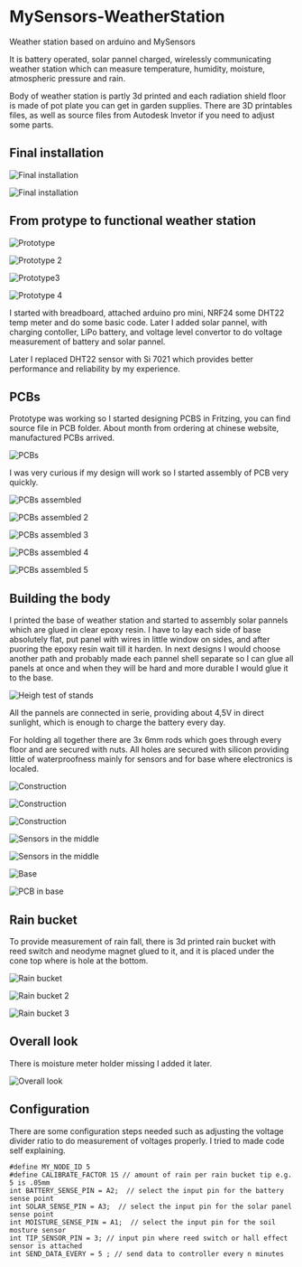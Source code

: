 # MySensors-WeatherStation
Weather station based on arduino and MySensors

It is battery operated, solar pannel charged, wirelessly communicating weather station which can measure temperature, humidity, moisture,  atmospheric pressure and rain.

Body of weather station is partly 3d printed and each radiation shield floor is made of pot plate you can get in garden supplies.
There are 3D printables files, as well as source files from Autodesk Invetor if you need to adjust some parts.

## Final installation

![Final installation](https://raw.githubusercontent.com/Luc3as/MySensors-WeatherStation/master/Docs/Final.jpg?raw=true)

![Final installation](https://github.com/Luc3as/MySensors-WeatherStation/blob/master/Docs/Assembled.jpg?raw=true)

## From protype to functional weather station

![Prototype](https://github.com/Luc3as/MySensors-WeatherStation/blob/master/Docs/Prototype.jpg?raw=true)

![Prototype 2](https://github.com/Luc3as/MySensors-WeatherStation/blob/master/Docs/Prototype%202.jpg?raw=true)

![Prototype3 ](https://github.com/Luc3as/MySensors-WeatherStation/blob/master/Docs/Prototype%203.jpg?raw=true)

![Prototype 4](https://github.com/Luc3as/MySensors-WeatherStation/blob/master/Docs/Prototype%204.jpg?raw=true)

I started with breadboard, attached arduino pro mini, NRF24 some DHT22 temp meter and do some basic code.
Later I added solar pannel, with charging contoller, LiPo battery, and voltage level convertor to do voltage measurement of battery and solar pannel.

Later I replaced DHT22 sensor with Si 7021 which provides better performance and reliability by my experience.

## PCBs

Prototype was working so I started designing PCBS in Fritzing, you can find source file in PCB folder. About month from ordering at chinese website, manufactured PCBs arrived.

![PCBs](https://github.com/Luc3as/MySensors-WeatherStation/blob/master/Docs/PCBs.jpg?raw=true)

I was very curious if my design will work so I started assembly of PCB very quickly.

![PCBs assembled](https://github.com/Luc3as/MySensors-WeatherStation/blob/master/Docs/Assembled%20PCB.jpg?raw=true)

![PCBs assembled 2](https://github.com/Luc3as/MySensors-WeatherStation/blob/master/Docs/Assembled%20PCB%202.jpg?raw=true)

![PCBs assembled 3](https://github.com/Luc3as/MySensors-WeatherStation/blob/master/Docs/Assembled%20PCB%203.jpg?raw=true)

![PCBs assembled 4](https://github.com/Luc3as/MySensors-WeatherStation/blob/master/Docs/Assembled%20PCB%204.jpg?raw=true)

![PCBs assembled 5](https://github.com/Luc3as/MySensors-WeatherStation/blob/master/Docs/Assembled%20PCB%205.jpg?raw=true)

## Building the body

I printed the base of weather station and started to assembly solar pannels which are glued in clear epoxy resin. I have to lay each side of base absolutely flat, put panel with wires in little window on sides, and after puoring the epoxy resin wait till it harden.
In next designs I would choose another path and probably made each pannel shell separate so I can glue all panels at once and when they will be hard and more durable I would glue it to the base.

![Heigh test of stands](https://github.com/Luc3as/MySensors-WeatherStation/blob/master/Docs/Height%20test.jpg?raw=true)

All the pannels are connected in serie, providing about 4,5V in direct sunlight, which is enough to charge the battery every day.

For holding all together there are 3x 6mm rods which goes through every floor and are secured with nuts. All holes are secured with silicon providing little of waterproofness mainly for sensors and for base where electronics is localed.

![Construction](https://github.com/Luc3as/MySensors-WeatherStation/blob/master/Docs/Construction.jpg?raw=true)

![Construction](https://github.com/Luc3as/MySensors-WeatherStation/blob/master/Docs/Construction%202.jpg?raw=true)

![Construction](https://github.com/Luc3as/MySensors-WeatherStation/blob/master/Docs/Construction%203.jpg?raw=true)

![Sensors in the middle](https://github.com/Luc3as/MySensors-WeatherStation/blob/master/Docs/Sensors%202.jpg?raw=true)

![Sensors in the middle](https://github.com/Luc3as/MySensors-WeatherStation/blob/master/Docs/Sensors.jpg?raw=true)

![Base](https://github.com/Luc3as/MySensors-WeatherStation/blob/master/Docs/Base.jpg?raw=true)

![PCB in base](https://github.com/Luc3as/MySensors-WeatherStation/blob/master/Docs/PCB%20in%20base.jpg?raw=true)

## Rain bucket

To provide measurement of rain fall, there is 3d printed rain bucket with reed switch and neodyme magnet glued to it, and it is placed under the cone top where is hole at the bottom.

![Rain bucket](https://github.com/Luc3as/MySensors-WeatherStation/blob/master/Docs/Rain%20Bucket.jpg?raw=true)

![Rain bucket 2](https://github.com/Luc3as/MySensors-WeatherStation/blob/master/Docs/Rain%20bucket%202.jpg?raw=true)

![Rain bucket 3](https://github.com/Luc3as/MySensors-WeatherStation/blob/master/Docs/Rain%20bucket%203.jpg?raw=true)

## Overall look

There is moisture meter holder missing I added it later.

![Overall look](https://github.com/Luc3as/MySensors-WeatherStation/blob/master/Docs/Overall%20look.jpg?raw=true)

## Configuration

There are some configuration steps needed such as adjusting the voltage divider ratio to do measurement of voltages properly. I tried to made code self explaining.


    #define MY_NODE_ID 5  
    #define CALIBRATE_FACTOR 15 // amount of rain per rain bucket tip e.g. 5 is .05mm
    int BATTERY_SENSE_PIN = A2;  // select the input pin for the battery sense point
    int SOLAR_SENSE_PIN = A3;  // select the input pin for the solar panel sense point
    int MOISTURE_SENSE_PIN = A1;  // select the input pin for the soil mosture sensor
    int TIP_SENSOR_PIN = 3; // input pin where reed switch or hall effect sensor is attached
    int SEND_DATA_EVERY = 5 ; // send data to controller every n minutes 

